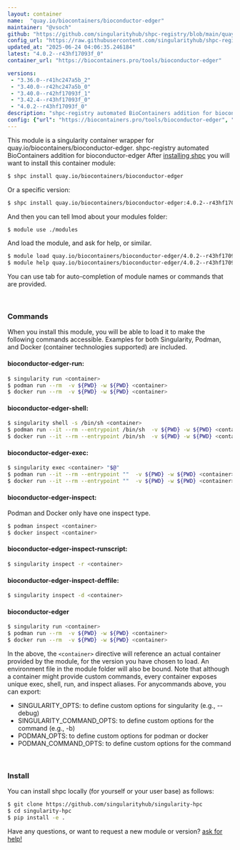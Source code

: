 ```yaml
---
layout: container
name:  "quay.io/biocontainers/bioconductor-edger"
maintainer: "@vsoch"
github: "https://github.com/singularityhub/shpc-registry/blob/main/quay.io/biocontainers/bioconductor-edger/container.yaml"
config_url: "https://raw.githubusercontent.com/singularityhub/shpc-registry/main/quay.io/biocontainers/bioconductor-edger/container.yaml"
updated_at: "2025-06-24 04:06:35.246184"
latest: "4.0.2--r43hf17093f_0"
container_url: "https://biocontainers.pro/tools/bioconductor-edger"

versions:
 - "3.36.0--r41hc247a5b_2"
 - "3.40.0--r42hc247a5b_0"
 - "3.40.0--r42hf17093f_1"
 - "3.42.4--r43hf17093f_0"
 - "4.0.2--r43hf17093f_0"
description: "shpc-registry automated BioContainers addition for bioconductor-edger"
config: {"url": "https://biocontainers.pro/tools/bioconductor-edger", "maintainer": "@vsoch", "description": "shpc-registry automated BioContainers addition for bioconductor-edger", "latest": {"4.0.2--r43hf17093f_0": "sha256:bf370d508da5675424680437c052d2dcfc7a3d89270aa7e03bcce89ceaca767a"}, "tags": {"3.36.0--r41hc247a5b_2": "sha256:fd4131e86260ead320c0fa1bf1de50c50c018f8ee3dfe1a7626af42f0860b9e8", "3.40.0--r42hc247a5b_0": "sha256:e6ec9c69f2b6bd609b7fd42a2cf9cb346e0f35e1a9a49a3aaaf08365e03956cf", "3.40.0--r42hf17093f_1": "sha256:b180a5d2102bdc1693b5c7a219aee157e163ffc1a99273225920b8a4eda11ab7", "3.42.4--r43hf17093f_0": "sha256:1ef04bf29136877807b1665114748ff8e84de704a57a5a11e03efa7722584d36", "4.0.2--r43hf17093f_0": "sha256:bf370d508da5675424680437c052d2dcfc7a3d89270aa7e03bcce89ceaca767a"}, "docker": "quay.io/biocontainers/bioconductor-edger"}
---
```


This module is a singularity container wrapper for quay.io/biocontainers/bioconductor-edger.
shpc-registry automated BioContainers addition for bioconductor-edger
After [installing shpc](#install) you will want to install this container module:


```bash
$ shpc install quay.io/biocontainers/bioconductor-edger
```

Or a specific version:

```bash
$ shpc install quay.io/biocontainers/bioconductor-edger:4.0.2--r43hf17093f_0
```

And then you can tell lmod about your modules folder:

```bash
$ module use ./modules
```

And load the module, and ask for help, or similar.

```bash
$ module load quay.io/biocontainers/bioconductor-edger/4.0.2--r43hf17093f_0
$ module help quay.io/biocontainers/bioconductor-edger/4.0.2--r43hf17093f_0
```

You can use tab for auto-completion of module names or commands that are provided.

<br>

### Commands

When you install this module, you will be able to load it to make the following commands accessible.
Examples for both Singularity, Podman, and Docker (container technologies supported) are included.

#### bioconductor-edger-run:

```bash
$ singularity run <container>
$ podman run --rm  -v ${PWD} -w ${PWD} <container>
$ docker run --rm  -v ${PWD} -w ${PWD} <container>
```

#### bioconductor-edger-shell:

```bash
$ singularity shell -s /bin/sh <container>
$ podman run --it --rm --entrypoint /bin/sh  -v ${PWD} -w ${PWD} <container>
$ docker run --it --rm --entrypoint /bin/sh  -v ${PWD} -w ${PWD} <container>
```

#### bioconductor-edger-exec:

```bash
$ singularity exec <container> "$@"
$ podman run --it --rm --entrypoint ""  -v ${PWD} -w ${PWD} <container> "$@"
$ docker run --it --rm --entrypoint ""  -v ${PWD} -w ${PWD} <container> "$@"
```

#### bioconductor-edger-inspect:

Podman and Docker only have one inspect type.

```bash
$ podman inspect <container>
$ docker inspect <container>
```

#### bioconductor-edger-inspect-runscript:

```bash
$ singularity inspect -r <container>
```

#### bioconductor-edger-inspect-deffile:

```bash
$ singularity inspect -d <container>
```



#### bioconductor-edger

```bash
$ singularity run <container>
$ podman run --rm  -v ${PWD} -w ${PWD} <container>
$ docker run --rm  -v ${PWD} -w ${PWD} <container>
```


In the above, the `<container>` directive will reference an actual container provided
by the module, for the version you have chosen to load. An environment file in the
module folder will also be bound. Note that although a container
might provide custom commands, every container exposes unique exec, shell, run, and
inspect aliases. For anycommands above, you can export:

 - SINGULARITY_OPTS: to define custom options for singularity (e.g., --debug)
 - SINGULARITY_COMMAND_OPTS: to define custom options for the command (e.g., -b)
 - PODMAN_OPTS: to define custom options for podman or docker
 - PODMAN_COMMAND_OPTS: to define custom options for the command

<br>

### Install

You can install shpc locally (for yourself or your user base) as follows:

```bash
$ git clone https://github.com/singularityhub/singularity-hpc
$ cd singularity-hpc
$ pip install -e .
```

Have any questions, or want to request a new module or version? [ask for help!](https://github.com/singularityhub/singularity-hpc/issues)